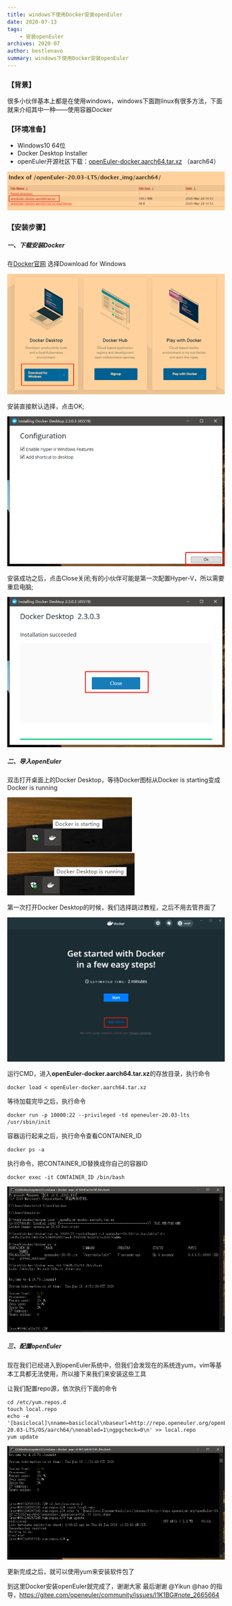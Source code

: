 ```yaml
---
title: windows下使用Docker安装openEuler
date: 2020-07-13
tags:
    - 安装openEuler
archives: 2020-07
author: bestlenavo
summary: windows下使用Docker安装openEuler
---
```


### 【背景】
很多小伙伴基本上都是在使用windows，windows下面跑linux有很多方法，下面就来介绍其中一种——使用容器Docker

### 【环境准备】

- Windows10 64位
- Docker Desktop Installer
- openEuler开源社区下载：[openEuler-docker.aarch64.tar.xz](https://repo.openeuler.org/openEuler-20.03-LTS/docker_img/aarch64/)  （aarch64）

<img src="./2020-06-18-docker-images/1.png">

### 【安装步骤】

##### 一、下载安装Docker

在[Docker官网](https://www.docker.com/get-started) 选择Download for Windows

<img src="./2020-06-18-docker-images/2.png">

安装直接默认选择，点击OK;

<img src="./2020-06-18-docker-images/3.png">

安装成功之后，点击Close关闭;有的小伙伴可能是第一次配置Hyper-V，所以需要重启电脑;

<img src="./2020-06-18-docker-images/4.png">

##### 二、导入openEuler

双击打开桌面上的Docker Desktop，等待Docker图标从Docker is starting变成Docker is running

<img src="./2020-06-18-docker-images/5.png">
<img src="./2020-06-18-docker-images/6.png">

第一次打开Docker Desktop的时候，我们选择跳过教程，之后不用去管界面了

<img src="./2020-06-18-docker-images/7.png">

运行CMD，进入**openEuler-docker.aarch64.tar.xz**的存放目录，执行命令
```
docker load < openEuler-docker.aarch64.tar.xz
```

等待加载完毕之后，执行命令
```
docker run -p 10000:22 --privileged -td openeuler-20.03-lts /usr/sbin/init
```

容器运行起来之后，执行命令查看CONTAINER_ID
```
docker ps -a
```

执行命令，把CONTAINER_ID替换成你自己的容器ID
```
docker exec -it CONTAINER_ID /bin/bash
```

<img src="./2020-06-18-docker-images/8.png">

##### 三、配置openEuler
现在我们已经进入到openEuler系统中，但我们会发现在的系统连yum，vim等基本工具都无法使用，所以接下来我们来安装这些工具

让我们配置repo源，依次执行下面的命令
```
cd /etc/yum.repos.d
touch local.repo
echo -e '[basiclocal]\nname=basiclocal\nbaseurl=http://repo.openeuler.org/openEuler-20.03-LTS/OS/aarch64/\nenabled=1\ngpgcheck=0\n' >> local.repo
yum update
```

<img src="./2020-06-18-docker-images/9.png">

更新完成之后，就可以使用yum来安装软件包了

到这里Docker安装openEuler就完成了，谢谢大家
最后谢谢 @Yikun @hao 的指导，https://gitee.com/openeuler/community/issues/I1K1BG#note_2665664